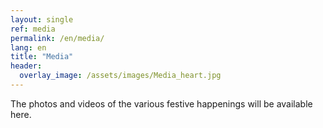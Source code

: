 ```yaml
---
layout: single
ref: media
permalink: /en/media/
lang: en
title: "Media"
header:
  overlay_image: /assets/images/Media_heart.jpg
---
```


The photos and videos of the various festive happenings will be available here.